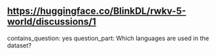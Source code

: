 ## https://huggingface.co/BlinkDL/rwkv-5-world/discussions/1

contains_question: yes
question_part: Which languages are used in the dataset?